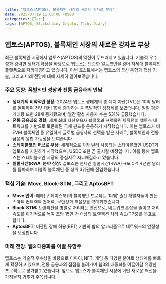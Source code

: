 ```yaml
---
title: "앱토스(APTOS), 블록체인 시장의 새로운 강자로 부상"
date: 2025-07-19 11:00:00 +0900
categories: [Tech]
tags: [APTOS, Blockchain, Crypto, Tech, Diary]
---
```


## 앱토스(APTOS), 블록체인 시장의 새로운 강자로 부상

최근 블록체인 시장에서 앱토스(APTOS)의 약진이 두드러지고 있습니다. 기술적 우수성과 강력한 생태계 확장을 바탕으로 앱토스는 단순한 알트코인을 넘어 차세대 블록체인 플랫폼으로 자리매김하고 있습니다. 이번 포스트에서는 앱토스의 최신 동향과 핵심 기술, 그리고 미래 전망에 대해 자세히 알아보겠습니다.

### **주요 동향: 폭발적인 성장과 전통 금융과의 만남**

- **생태계의 비약적인 성장:** 2024년 앱토스 생태계의 총 예치 자산(TVL)은 10억 달러를 돌파하며 전년 대비 19배 증가하는 등 폭발적인 성장세를 보였습니다. 일일 평균 거래량 또한 28배 증가했으며, 월간 활성 사용자 수는 531% 급증했습니다.
- **전통 금융과의 결합:** 세계 최대 자산운용사 블랙록과 프랭클린 템플턴이 앱토스 네트워크를 기반으로 토큰화된 국채 펀드를 운용하기 시작했습니다. 이는 앱토스가 비EVM 블록체인 중 유일하게 글로벌 금융사의 선택을 받은 사례로, 블록체인과 전통 금융의 융합 가능성을 보여줍니다.
- **스테이블코인 허브로 부상:** 세계적으로 가장 널리 사용되는 스테이블코인 USDT가 앱토스를 지원하기 시작했으며, USDC 또한 곧 출시될 예정입니다. 이를 통해 앱토스는 스테이블코인 시장의 중심지로 자리매김하고 있습니다.
- **실물자산(RWA) 분야 성장:** 앱토스는 온체인 실물자산(RWA) 규모 5억 4천만 달러를 돌파하며 퍼블릭 블록체인 중 상위 3위권에 진입했습니다.

### **핵심 기술: Move, Block-STM, 그리고 AptosBFT**

- **Move 언어:** 메타(구 페이스북)의 블록체인 프로젝트 '디엠' 출신 개발자들이 만든 스마트 컨트랙트 언어로, 보안성과 효율성을 극대화했습니다.
- **Block-STM:** 트랜잭션을 병렬로 처리하는 엔진으로, 네트워크 혼잡을 줄이고 처리 속도를 획기적으로 높여 초당 15만 건 이상의 트랜잭션 처리 속도(TPS)를 목표로 합니다.
- **AptosBFT:** 비잔틴 장애 허용(BFT) 기반의 합의 알고리즘으로 네트워크의 안정성을 보장합니다.

### **미래 전망: 웹3 대중화를 이끌 유망주**

앱토스는 기술적 우수성을 바탕으로 디파이, NFT, 게임 등 다양한 분야로 생태계를 빠르게 확장하고 있으며, 전통 금융과의 접점을 늘려가며 웹3의 대중화를 이끌어갈 유망한 프로젝트로 평가받고 있습니다. 앞으로 앱토스가 블록체인 시장에 어떤 새로운 혁신을 가져올지 귀추가 주목됩니다.
